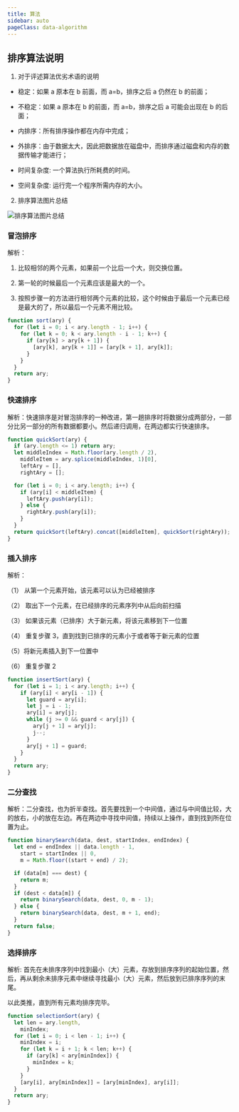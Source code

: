 ```yaml
---
title: 算法
sidebar: auto
pageClass: data-algorithm
---
```


## 排序算法说明

1. 对于评述算法优劣术语的说明

- 稳定：如果 a 原本在 b 前面，而 a=b，排序之后 a 仍然在 b 的前面；
- 不稳定：如果 a 原本在 b 的前面，而 a=b，排序之后 a 可能会出现在 b 的后面；

- 内排序：所有排序操作都在内存中完成；
- 外排序：由于数据太大，因此把数据放在磁盘中，而排序通过磁盘和内存的数据传输才能进行；

- 时间复杂度: 一个算法执行所耗费的时间。
- 空间复杂度: 运行完一个程序所需内存的大小。

2. 排序算法图片总结

![排序算法图片总结](/images/sort.png)

### 冒泡排序

解析：

1. 比较相邻的两个元素，如果前一个比后一个大，则交换位置。

2. 第一轮的时候最后一个元素应该是最大的一个。

3. 按照步骤一的方法进行相邻两个元素的比较，这个时候由于最后一个元素已经是最大的了，所以最后一个元素不用比较。

```js
function sort(ary) {
  for (let i = 0; i < ary.length - 1; i++) {
    for (let k = 0; k < ary.length - i - 1; k++) {
      if (ary[k] > ary[k + 1]) {
        [ary[k], ary[k + 1]] = [ary[k + 1], ary[k]];
      }
    }
  }
  return ary;
}
```

### 快速排序

解析：快速排序是对冒泡排序的一种改进，第一趟排序时将数据分成两部分，一部分比另一部分的所有数据都要小。然后递归调用，在两边都实行快速排序。

```js
function quickSort(ary) {
  if (ary.length <= 1) return ary;
  let middleIndex = Math.floor(ary.length / 2),
    middleItem = ary.splice(middleIndex, 1)[0],
    leftAry = [],
    rightAry = [];

  for (let i = 0; i < ary.length; i++) {
    if (ary[i] < middleItem) {
      leftAry.push(ary[i]);
    } else {
      rightAry.push(ary[i]);
    }
  }
  return quickSort(leftAry).concat([middleItem], quickSort(rightAry));
}
```

### 插入排序

解析：

（1） 从第一个元素开始，该元素可以认为已经被排序

（2） 取出下一个元素，在已经排序的元素序列中从后向前扫描

（3） 如果该元素（已排序）大于新元素，将该元素移到下一位置

（4） 重复步骤 3，直到找到已排序的元素小于或者等于新元素的位置

（5）将新元素插入到下一位置中

（6） 重复步骤 2

```js
function insertSort(ary) {
  for (let i = 1; i < ary.length; i++) {
    if (ary[i] < ary[i - 1]) {
      let guard = ary[i];
      let j = i - 1;
      ary[i] = ary[j];
      while (j >= 0 && guard < ary[j]) {
        ary[j + 1] = ary[j];
        j--;
      }
      ary[j + 1] = guard;
    }
  }
  return ary;
}
```

### 二分查找

解析：二分查找，也为折半查找。首先要找到一个中间值，通过与中间值比较，大的放右，小的放在左边。再在两边中寻找中间值，持续以上操作，直到找到所在位置为止。

```js
function binarySearch(data, dest, startIndex, endIndex) {
  let end = endIndex || data.length - 1,
    start = startIndex || 0,
    m = Math.floor((start + end) / 2);

  if (data[m] === dest) {
    return m;
  }
  if (dest < data[m]) {
    return binarySearch(data, dest, 0, m - 1);
  } else {
    return binarySearch(data, dest, m + 1, end);
  }
  return false;
}
```

### 选择排序

解析: 首先在未排序序列中找到最小（大）元素，存放到排序序列的起始位置，然后，再从剩余未排序元素中继续寻找最小（大）元素，然后放到已排序序列的末尾。

以此类推，直到所有元素均排序完毕。

```js
function selectionSort(ary) {
  let len = ary.length,
    minIndex;
  for (let i = 0; i < len - 1; i++) {
    minIndex = i;
    for (let k = i + 1; k < len; k++) {
      if (ary[k] < ary[minIndex]) {
        minIndex = k;
      }
    }
    [ary[i], ary[minIndex]] = [ary[minIndex], ary[i]];
  }
  return ary;
}
```
